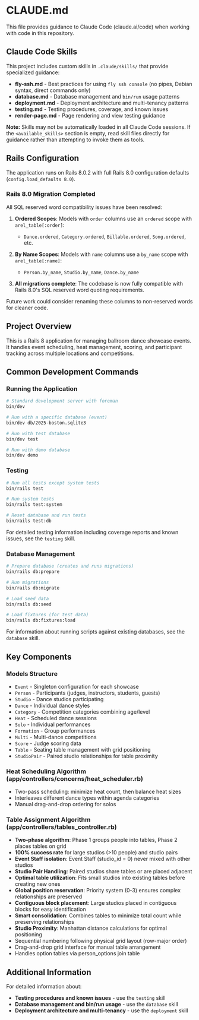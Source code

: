 # CLAUDE.md

This file provides guidance to Claude Code (claude.ai/code) when working with code in this repository.

## Claude Code Skills

This project includes custom skills in `.claude/skills/` that provide specialized guidance:

- **fly-ssh.md** - Best practices for using `fly ssh console` (no pipes, Debian syntax, direct commands only)
- **database.md** - Database management and `bin/run` usage patterns
- **deployment.md** - Deployment architecture and multi-tenancy patterns
- **testing.md** - Testing procedures, coverage, and known issues
- **render-page.md** - Page rendering and view testing guidance

**Note:** Skills may not be automatically loaded in all Claude Code sessions. If the `<available_skills>` section is empty, read skill files directly for guidance rather than attempting to invoke them as tools.

## Rails Configuration

The application runs on Rails 8.0.2 with full Rails 8.0 configuration defaults (`config.load_defaults 8.0`).

### Rails 8.0 Migration Completed

All SQL reserved word compatibility issues have been resolved:

1. **Ordered Scopes**: Models with `order` columns use an `ordered` scope with `arel_table[:order]`:
   - `Dance.ordered`, `Category.ordered`, `Billable.ordered`, `Song.ordered`, etc.

2. **By Name Scopes**: Models with `name` columns use a `by_name` scope with `arel_table[:name]`:
   - `Person.by_name`, `Studio.by_name`, `Dance.by_name`

3. **All migrations complete**: The codebase is now fully compatible with Rails 8.0's SQL reserved word quoting requirements.

Future work could consider renaming these columns to non-reserved words for cleaner code.

## Project Overview

This is a Rails 8 application for managing ballroom dance showcase events. It handles event scheduling, heat management, scoring, and participant tracking across multiple locations and competitions.

## Common Development Commands

### Running the Application

```bash
# Standard development server with foreman
bin/dev

# Run with a specific database (event)
bin/dev db/2025-boston.sqlite3

# Run with test database
bin/dev test

# Run with demo database
bin/dev demo
```

### Testing

```bash
# Run all tests except system tests
bin/rails test

# Run system tests
bin/rails test:system

# Reset database and run tests
bin/rails test:db
```

For detailed testing information including coverage reports and known issues, see the `testing` skill.

### Database Management

```bash
# Prepare database (creates and runs migrations)
bin/rails db:prepare

# Run migrations
bin/rails db:migrate

# Load seed data
bin/rails db:seed

# Load fixtures (for test data)
bin/rails db:fixtures:load
```

For information about running scripts against existing databases, see the `database` skill.

## Key Components

### Models Structure
- `Event` - Singleton configuration for each showcase
- `Person` - Participants (judges, instructors, students, guests)
- `Studio` - Dance studios participating
- `Dance` - Individual dance styles
- `Category` - Competition categories combining age/level
- `Heat` - Scheduled dance sessions
- `Solo` - Individual performances
- `Formation` - Group performances
- `Multi` - Multi-dance competitions
- `Score` - Judge scoring data
- `Table` - Seating table management with grid positioning
- `StudioPair` - Paired studio relationships for table proximity

### Heat Scheduling Algorithm (app/controllers/concerns/heat_scheduler.rb)
- Two-pass scheduling: minimize heat count, then balance heat sizes
- Interleaves different dance types within agenda categories
- Manual drag-and-drop ordering for solos

### Table Assignment Algorithm (app/controllers/tables_controller.rb)
- **Two-phase algorithm**: Phase 1 groups people into tables, Phase 2 places tables on grid
- **100% success rate** for large studios (>10 people) and studio pairs
- **Event Staff isolation**: Event Staff (studio_id = 0) never mixed with other studios
- **Studio Pair Handling**: Paired studios share tables or are placed adjacent
- **Optimal table utilization**: Fits small studios into existing tables before creating new ones
- **Global position reservation**: Priority system (0-3) ensures complex relationships are preserved
- **Contiguous block placement**: Large studios placed in contiguous blocks for easy identification
- **Smart consolidation**: Combines tables to minimize total count while preserving relationships
- **Studio Proximity**: Manhattan distance calculations for optimal positioning
- Sequential numbering following physical grid layout (row-major order)
- Drag-and-drop grid interface for manual table arrangement
- Handles option tables via person_options join table

## Additional Information

For detailed information about:
- **Testing procedures and known issues** - use the `testing` skill
- **Database management and bin/run usage** - use the `database` skill
- **Deployment architecture and multi-tenancy** - use the `deployment` skill

